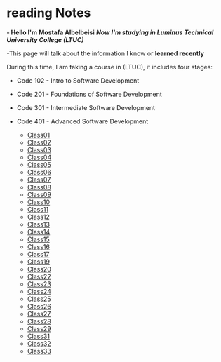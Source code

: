 # reading Notes
**- Hello I'm Mostafa Albelbeisi**
***Now I'm studying in  Luminus Technical University College (LTUC)***

-This page will talk about the information I know or **learned recently**

During this time, I am taking a course in (LTUC), it includes four stages:
- Code 102 - Intro to Software Development
- Code 201 - Foundations of Software Development
- Code 301 - Intermediate Software Development
- Code 401 - Advanced Software Development

  - [Class01](code-401-python/Class01.md)
  - [Class02](code-401-python/Class02.md)
  - [Class03](code-401-python/Class03.md)
  - [Class04](code-401-python/Class04.md)
  - [Class05](code-401-python/Class05.md)
  - [Class06](code-401-python/Class06.md)
  - [Class07](code-401-python/Class07.md)
  - [Class08](code-401-python/Class08.md)
  - [Class09](code-401-python/Class09.md)
  - [Class10](code-401-python/Class10.md)
  - [Class11](code-401-python/Class11.md)
  - [Class12](code-401-python/Class12.md)
  - [Class13](code-401-python/Class13.md)
  - [Class14](code-401-python/Class14.md)
  - [Class15](code-401-python/Class15.md)
  - [Class16](code-401-python/Class16.md)
  - [Class17](code-401-python/Class17.md)
  - [Class19](code-401-python/Class19.md)
  - [Class20](code-401-python/Class20.md)
  - [Class22](code-401-python/Class22.md)
  - [Class23](code-401-python/Class23.md)
  - [Class24](code-401-python/Class24.md)
  - [Class25](code-401-python/Class25.md)
  - [Class26](code-401-python/Class26.md)
  - [Class27](code-401-python/Class27.md)
  - [Class28](code-401-python/Class28.md)
  - [Class29](code-401-python/Class29.md)
  - [Class31](code-401-python/Class31.md)
  - [Class32](code-401-python/Class32.md)
  - [Class33](code-401-python/Class33.md)











